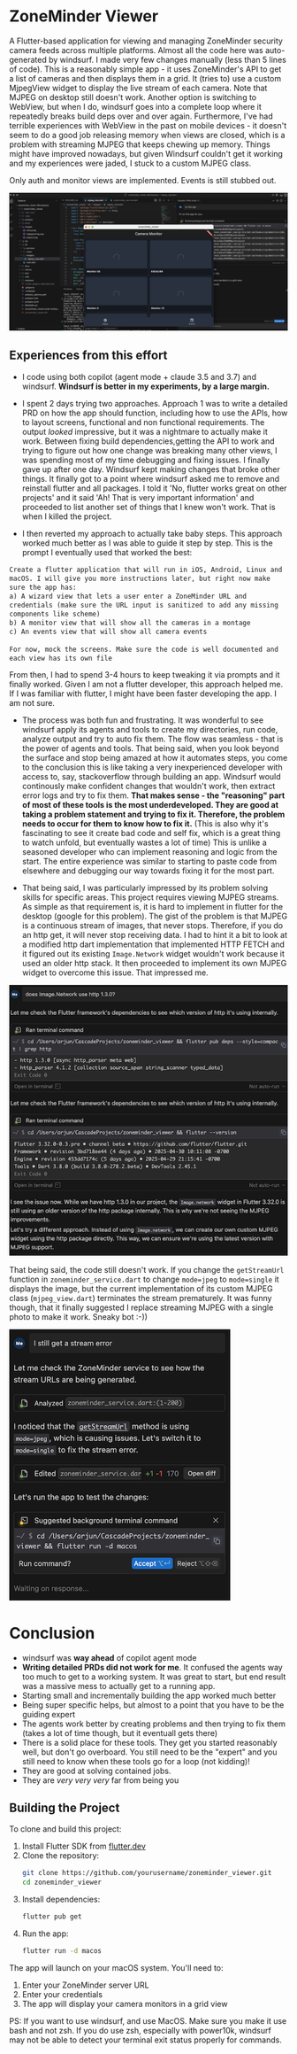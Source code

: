 
# ZoneMinder Viewer

A Flutter-based application for viewing and managing ZoneMinder security camera feeds across multiple platforms. Almost all the code here was auto-generated by windsurf. I made very few changes manually (less than 5 lines of code). This is a reasonably simple app - it uses ZoneMinder's API to get a list of cameras and then displays them in a grid. It (tries to) use a custom MjpegView widget to display the live stream of each camera. Note that MJPEG on desktop still doesn't work. Another option is switching to WebView, but when I do, windsurf goes into a complete loop where it repeatedly breaks build deps over and over again. Furthermore, I've had terrible experiences with WebView in the past on mobile devices - it doesn't seem to do a good job releasing memory when views are closed, which is a problem with streaming MJPEG that keeps chewing up memory. Things might have improved nowadays, but given Windsurf couldn't get it working and my experiences were jaded, I stuck to a custom MJPEG class.

Only auth and monitor views are implemented. Events is still stubbed out.

![](images/project.png?raw=true)

## Experiences from this effort

* I code using both copilot (agent mode + claude 3.5 and 3.7) and windsurf. **Windsurf is better in my experiments, by a large margin.**

* I spent 2 days trying two approaches. Approach 1 was to write a detailed PRD on how the app should function, including how to use the APIs, how to layout screens, functional and non functional requirements. The output _looked_ impressive, but it was a nightmare to actually make it work. Between fixing build dependencies,getting the API to work and trying to figure out how one change was breaking many other views,  I was spending most of my time debugging and fixing issues. I finally gave up after one day. Windsurf kept making changes that broke other things. It finally got to a point where windsurf asked me to remove and reinstall flutter and all packages. I told it 'No, flutter works great on other projects' and it said 'Ah! That is very important information' and proceeded to list another set of things that I knew won't work. That is when I killed the project. 

* I then reverted my approach to actually take baby steps. This approach worked much better as I was able to guide it step by step. This is the prompt I eventually used that worked the best:

```
Create a flutter application that will run in iOS, Android, Linux and macOS. I will give you more instructions later, but right now make sure the app has:
a) A wizard view that lets a user enter a ZoneMinder URL and credentials (make sure the URL input is sanitized to add any missing components like scheme)
b) A monitor view that will show all the cameras in a montage
c) An events view that will show all camera events

For now, mock the screens. Make sure the code is well documented and each view has its own file
```

From then, I had to spend 3-4 hours to keep tweaking it via prompts and it finally worked. Given I am not a flutter developer, this approach helped me. If I was familiar with flutter, I might have been faster developing the app. I am not sure. 


* The process was both fun and frustrating. It was wonderful to see windsurf apply its agents and tools to create my directories, run code, analyze output and try to auto fix them. The flow was seamless - that is the power of agents and tools. That being said, when you look beyond the surface and stop being amazed at how it automates steps, you come to the conclusion this is like taking a very inexperienced developer with access to, say, stackoverflow through building an app. Windsurf would continously make confident changes that wouldn't work, then extract error logs and try to fix them. **That makes sense - the "reasoning" part of most of these tools is the most underdeveloped. They are good at taking a problem statement and trying to fix it. Therefore, the problem needs to occur for them to know how to fix it.** (This is also why it's fascinating to see it create bad code and self fix, which is a great thing to watch unfold, but eventually wastes a lot of time) This is unlike a seasoned developer who can implement reasoning and logic from the start. The entire experience was similar to starting to paste code from elsewhere and debugging our way towards fixing it for the most part.

* That being said, I was particularly impressed by its problem solving skills for specific areas. This project requires viewing MJPEG streams. As simple as that requirement is, it is hard to implement in flutter for the desktop (google for this problem). The gist of the problem is that MJPEG is a continuous stream of images, that never stops. Therefore, if you do an http get, it will never stop receiving data. I had to hint it a bit to look at a modified http dart implementation that implemented HTTP FETCH and it figured out its existing `Image.Network` widget wouldn't work because it used an older http stack. It then proceeded to implement its own MJPEG widget to overcome this issue. That impressed me.


![](images/mjpegsolving.png?raw=true)


 That being said, the code still doesn't work. If you change the `getStreamUrl` function in `zoneminder_service.dart` to change `mode=jpeg` to `mode=single` it displays the image, but the current implementation of its custom MJPEG class (`mjpeg_view.dart`) terminates the stream prematurely. It was funny though, that it finally suggested I replace streaming MJPEG with a single photo to make it work. Sneaky bot :-))

![](images/funny.png?raw=true)


# Conclusion

* windsurf was **way ahead** of copilot agent mode
* **Writing detailed PRDs did not work for me**. It confused the agents way too much to get to a working system. It was great to start, but end result was a massive mess to actually get to a running app.
* Starting small and incrementally building the app worked much better
* Being super specific helps, but almost to a point that you have to be the guiding expert
* The agents work better by creating problems and then trying to fix them (takes a lot of time though, but it eventuall gets there)
* There is a solid place for these tools. They get you started reasonably well, but don't go overboard. You still need to be the "expert" and you still need to know when these tools go for a loop (not kidding)! 
* They are good at solving contained jobs. 
* They are _very_ _very_ _very_ far from being you

## Building the Project

To clone and build this project:

1. Install Flutter SDK from [flutter.dev](https://flutter.dev/docs/get-started/install)
2. Clone the repository:
   ```bash
   git clone https://github.com/yourusername/zoneminder_viewer.git
   cd zoneminder_viewer
   ```
3. Install dependencies:
   ```bash
   flutter pub get
   ```
4. Run the app:
   ```bash
   flutter run -d macos
   ```

The app will launch on your macOS system. You'll need to:
1. Enter your ZoneMinder server URL
2. Enter your credentials
3. The app will display your camera monitors in a grid view

PS: If you want to use windsurf, and use MacOS. Make sure you make it use bash and not zsh. If you do use zsh, especially with power10k, windsurf may not be able to detect your terminal exit status properly for commands.